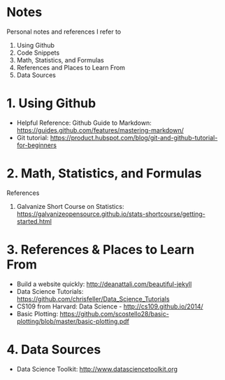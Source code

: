 # Notes
Personal notes and references I refer to
1. Using Github
2. Code Snippets
3. Math, Statistics, and Formulas
4. References and Places to Learn From
5. Data Sources


# 1. Using Github
- Helpful Reference: Github Guide to Markdown: https://guides.github.com/features/mastering-markdown/
- Git tutorial: https://product.hubspot.com/blog/git-and-github-tutorial-for-beginners



# 2. Math, Statistics, and Formulas
References
1. Galvanize Short Course on Statistics: https://galvanizeopensource.github.io/stats-shortcourse/getting-started.html



# 3. References & Places to Learn From
- Build a website quickly: http://deanattali.com/beautiful-jekyll
- Data Science Tutorials: https://github.com/chrisfeller/Data_Science_Tutorials
- CS109 from Harvard: Data Science - http://cs109.github.io/2014/
- Basic Plotting: https://github.com/scostello28/basic-plotting/blob/master/basic-plotting.pdf



# 4. Data Sources
- Data Science Toolkit: http://www.datasciencetoolkit.org

